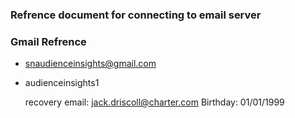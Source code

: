 ### Refrence document for connecting to email server



### Gmail Refrence 

- snaudienceinsights@gmail.com
- audienceinsights1
  
  recovery email: 
  jack.driscoll@charter.com
  Birthday: 
  01/01/1999